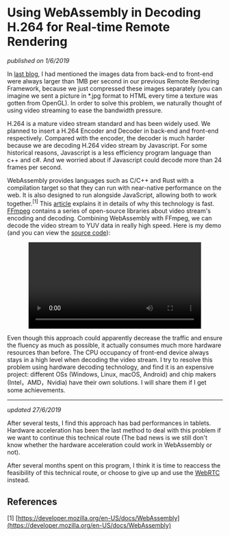# Using WebAssembly in Decoding H.264 for Real-time Remote Rendering
*published on 1/6/2019*

In [last blog](https://jiangdunchun.github.io/blog.html?id=WampFramework_Remotely_Invoke_the_API_in_Local_CSharp_Assembly_from_js.md), I had mentioned the images data from back-end to front-end were always larger than 1MB per second in our previous Remote Rendering Framework, because we just compressed these images separately (you can imagine we sent a picture in *.jpg format to HTML every time a texture was gotten from OpenGL). In order to solve this problem, we naturally thought of using video streaming to ease the bandwidth pressure.

H.264 is a mature video stream standard and has been widely used. We planned to insert a H.264 Encoder and Decoder in back-end and front-end respectively. Compared with the encoder, the decoder is much harder because we are decoding H.264 video stream by Javascript. For some historical reasons, Javascript is a less efficiency program language than c++ and c#. And we worried about if Javascript could decode more than 24 frames per second.

WebAssembly provides languages such as C/C++ and Rust with a compilation target so that they can run with near-native performance on the web. It is also designed to run alongside JavaScript, allowing both to work together.<sup>[1]</sup> This [article](https://www.smashingmagazine.com/2017/05/abridged-cartoon-introduction-webassembly/) explains it in details of why this technology is fast. [FFmpeg](http://ffmpeg.org/) contains a series of open-source libraries about video stream's encoding and decoding. Combining WebAssembly with FFmpeg, we can decode the video stream to YUV data in really high speed. Here is my demo (and you can view the [source code](https://github.com/jiangdunchun/WasmCode)):

<center><video src="blogs/Using_WebAssembly_in_Decoding_H.264_for_Real-time_Remote_Rendering/demo.mp4" width="80%" controls="controls"></video></center>

Even though this approach could apparently decrease the traffic and ensure the fluency as much as possible, it actually consumes much more hardware resources than before. The CPU occupancy of front-end device always stays in a high level when decoding the video stream. I try to resolve this problem using hardware decoding technology, and find it is an expensive project: different OSs (Windows, Linux, macOS, Android) and chip makers (Intel，AMD，Nvidia) have their own solutions. I will share them if I get some achievements.

----------------------------
*updated 27/6/2019*

After several tests, I find this approach has bad performances in tablets. Hardware acceleration has been the last method to deal with this problem if we want to continue this technical route (The bad news is we still don't know whether the hardware acceleration could work in WebAssembly or not).

After several months spent on this program, I think it is time to reaccess the feasibility of this technical route, or choose to give up and use the [WebRTC](https://webrtc.org/) instead.

## References
[1] [https://developer.mozilla.org/en-US/docs/WebAssembly](https://developer.mozilla.org/en-US/docs/WebAssembly)